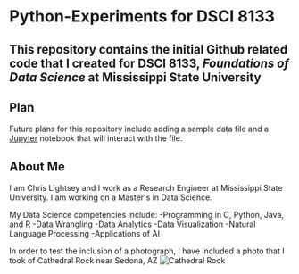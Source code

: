 # Python-Experiments for DSCI 8133
This repository contains the initial Github related code that I created for DSCI 8133, *Foundations of Data Science* at Mississippi State University
---
## Plan
Future plans for this repository include adding a sample data file and a [Jupyter](https://jupyter.org/) notebook that will interact with the file.

## About Me
I am Chris Lightsey and I work as a Research Engineer at Mississippi State University. I am working on a Master's in Data Science.

My Data Science competencies include:
-Programming in C, Python, Java, and R
-Data Wrangling
-Data Analytics
-Data Visualization
-Natural Language Processing
-Applications of AI

In order to test the inclusion of a photograph, I have included a photo that I took of Cathedral Rock near Sedona, AZ
![Cathedral Rock](20240911_092004.jpg)
